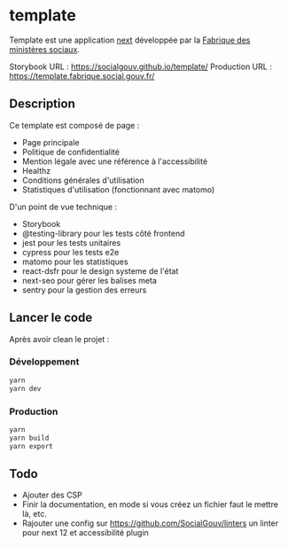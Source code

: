 # template

Template est une application [next](https://nextjs.org/) développée par la [Fabrique des ministères sociaux](https://www.fabrique.social.gouv.fr/).

Storybook URL : <https://socialgouv.github.io/template/>
Production URL : <https://template.fabrique.social.gouv.fr/>

## Description

Ce template est composé de page :

- Page principale
- Politique de confidentialité
- Mention légale avec une référence à l'accessibilité
- Healthz
- Conditions générales d'utilisation
- Statistiques d'utilisation (fonctionnant avec matomo)

D'un point de vue technique :

- Storybook
- @testing-library pour les tests côté frontend
- jest pour les tests unitaires
- cypress pour les tests e2e
- matomo pour les statistiques
- react-dsfr pour le design systeme de l'état
- next-seo pour gérer les balises meta
- sentry pour la gestion des erreurs

## Lancer le code

Après avoir clean le projet :

### Développement

```bash
yarn
yarn dev
```

### Production

```bash
yarn
yarn build
yarn export
```

## Todo

- Ajouter des CSP
- Finir la documentation, en mode si vous créez un fichier faut le mettre là, etc.
- Rajouter une config sur <https://github.com/SocialGouv/linters> un linter pour next 12 et accessibilité plugin
